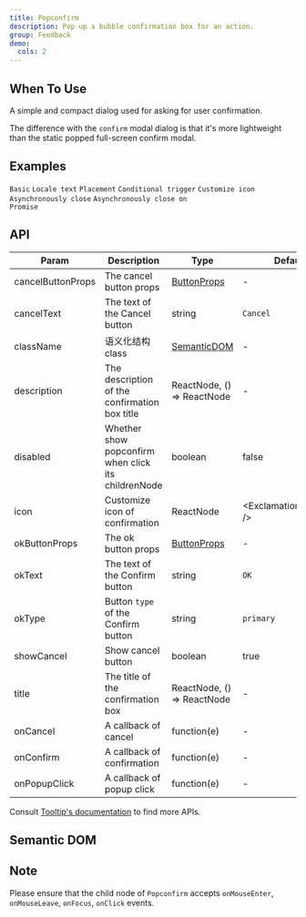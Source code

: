 ```yaml
---
title: Popconfirm
description: Pop up a bubble confirmation box for an action.
group: Feedback
demo:
  cols: 2
---
```


## When To Use

A simple and compact dialog used for asking for user confirmation.

The difference with the `confirm` modal dialog is that it's more lightweight than the static popped full-screen confirm modal.

## Examples

<!-- prettier-ignore -->
<code src="./demo/basic.tsx">Basic</code>
<code src="./demo/locale.tsx">Locale text</code>
<code src="./demo/placement.tsx">Placement</code>
<code src="./demo/dynamic-trigger.tsx">Conditional trigger</code>
<code src="./demo/icon.tsx">Customize icon</code>
<code src="./demo/async.tsx">Asynchronously close</code>
<code src="./demo/promise.tsx">Asynchronously close on Promise</code>

## API

| Param | Description | Type | Default value | Version |
| --- | --- | --- | --- | --- |
| cancelButtonProps | The cancel button props | [ButtonProps](/components/button/#api) | - |  |
| cancelText | The text of the Cancel button | string | `Cancel` |  |
| className | 语义化结构 class | [SemanticDOM](#semantic-dom) | - |  |
| description | The description of the confirmation box title | ReactNode, () => ReactNode | - |  |
| disabled | Whether show popconfirm when click its childrenNode | boolean | false |  |
| icon | Customize icon of confirmation | ReactNode | &lt;ExclamationTriangleOutline /> |  |
| okButtonProps | The ok button props | [ButtonProps](/components/button/#api) | - |  |
| okText | The text of the Confirm button | string | `OK` |  |
| okType | Button `type` of the Confirm button | string | `primary` |  |
| showCancel | Show cancel button | boolean | true |  |
| title | The title of the confirmation box | ReactNode, () => ReactNode | - |  |
| onCancel | A callback of cancel | function(e) | - |  |
| onConfirm | A callback of confirmation | function(e) | - |  |
| onPopupClick | A callback of popup click | function(e) | - |  |

Consult [Tooltip's documentation](/components/tooltip/#api) to find more APIs.

## Semantic DOM

<code src="./demo/_semantic.tsx" simplify></code>

## Note

Please ensure that the child node of `Popconfirm` accepts `onMouseEnter`, `onMouseLeave`, `onFocus`, `onClick` events.
